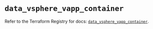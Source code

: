 # `data_vsphere_vapp_container`

Refer to the Terraform Registry for docs: [`data_vsphere_vapp_container`](https://registry.terraform.io/providers/hashicorp/vsphere/2.7.0/docs/data-sources/vapp_container).
